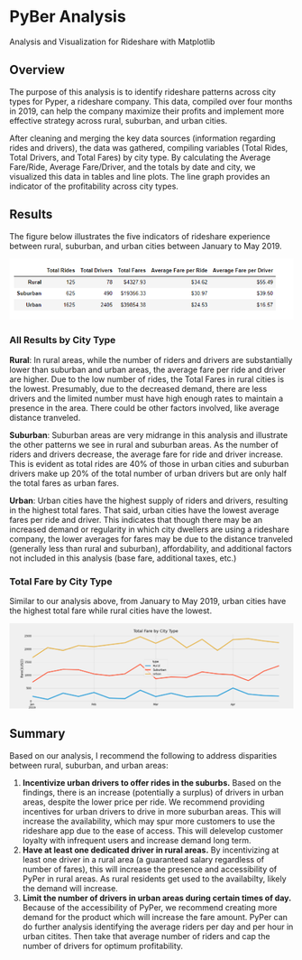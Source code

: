 # PyBer Analysis
Analysis and Visualization for Rideshare with Matplotlib

## Overview
The purpose of this analysis is to identify rideshare patterns across city types for Pyper, a rideshare company. This data, compiled over four months in 2019, can help the company maximize their profits and implement more effective strategy across rural, suburban, and urban cities. 

After cleaning and merging the key data sources (information regarding rides and drivers), the data was gathered, compiling variables (Total Rides, Total Drivers, and Total Fares) by city type. By calculating the Average Fare/Ride, Average Fare/Driver, and the totals by date and city, we visualized this data in tables and line plots. The line graph provides an indicator of the profitability across city types.

## Results
The figure below illustrates the five indicators of rideshare experience between rural, suburban, and urban cities between January to May 2019. 

![all text](https://raw.githubusercontent.com/lgonzales1/PyBer_Analysis/main/Resources/Pyber_dataframe.png)

### All Results by City Type

**Rural**: In rural areas, while the number of riders and drivers are substantially lower than suburban and urban areas, the average fare per ride and driver are higher. Due to the low number of rides, the Total Fares in rural cities is the lowest. Presumably, due to the decreased demand, there are less drivers and the limited number must have high enough rates to maintain a presence in the area. There could be other factors involved, like average distance tranveled. 

**Suburban**: Suburban areas are very midrange in this analysis and illustrate the other patterns we see in rural and suburban areas. As the number of riders and drivers decrease, the average fare for ride and driver increase. This is evident as total rides are 40% of those in urban cities and suburban drivers make up 20% of the total number of urban drivers but are only half the total fares as urban fares. 

**Urban**: Urban cities have the highest supply of riders and drivers, resulting in the highest total fares. That said, urban cities have the lowest average fares per ride and driver. This indicates that though there may be an increased demand or regularity in which city dwellers are using a rideshare company, the lower averages for fares may be due to the distance tranveled (generally less than rural and suburban), affordability, and additional factors not included in this analysis (base fare, additional taxes, etc.)

### Total Fare by City Type
Similar to our analysis above, from January to May 2019, urban cities have the highest total fare while rural cities have the lowest. 

![alt text](https://raw.githubusercontent.com/lgonzales1/PyBer_Analysis/main/Analysis/PyBer_fare_summary.png)

## Summary
Based on our analysis, I recommend the following to address disparities between rural, suburban, and urban areas:

 1. **Incentivize urban drivers to offer rides in the suburbs.** Based on the findings, there is an increase (potentially a surplus) of drivers in urban areas, despite the lower price per ride. We recommend providing incentives for urban drivers to drive in more suburban areas. This will increase the availability, which may spur more customers to use the rideshare app due to the ease of access. This will delevelop customer loyalty with infrequent users and increase demand long term.
 2. **Have at least one dedicated driver in rural areas.** By incentivizing at least one driver in a rural area (a guaranteed salary regardless of number of fares), this will increase the presence and accessibility of PyPer in rural areas. As rural residents get used to the availabilty, likely the demand will increase. 
 3. **Limit the number of drivers in urban areas during certain times of day.** Because of the accessibility of PyPer, we recommend creating more demand for the product which will increase the fare amount. PyPer can do further analysis identifying the average riders per day and per hour in urban citites. Then take that average number of riders and cap the number of drivers for optimum profitability. 
